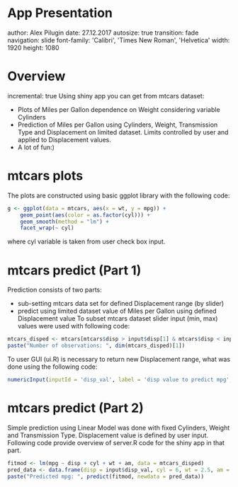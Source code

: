 App Presentation
========================================================
author: Alex Pilugin
date: 27.12.2017
autosize: true
transition: fade
navigation: slide
font-family: 'Calibri', 'Times New Roman', 'Helvetica'
width: 1920
height: 1080

Overview
========================================================
incremental: true
Using shiny app you can get from mtcars dataset:
- Plots of Miles per Gallon dependence on Weight considering variable Cylinders
- Prediction of Miles per Gallon using Cylinders, Weight, Transmission Type and Displacement on limited dataset. Limits controlled by user and applied to Displacement values.
- A lot of fun:)

mtcars plots
========================================================
The plots are constructed using basic ggplot library with the following code:

```r
g <- ggplot(data = mtcars, aes(x = wt, y = mpg)) +
    geom_point(aes(color = as.factor(cyl))) +
    geom_smooth(method = "lm") +
    facet_wrap(~ cyl)
```
where cyl variable is taken from user check box input.

mtcars predict (Part 1)
========================================================
Prediction consists of two parts:
- sub-setting mtcars data set for defined Displacement range (by slider)
- predict using limited dataset value of Miles per Gallon using defined Displacement value
To subset mtcars dataset slider input (min, max) values were used with following code:

```r
mtcars_disped <- mtcars[mtcars$disp > input$disp[1] & mtcars$disp < input$disp[2],]
paste("Number of observations: ", dim(mtcars_disped)[1])
```
To user GUI (ui.R) is necessary to return new Displacement range, what was done using the following code:

```r
numericInput(inputId = 'disp_val', label = 'disp value to predict mpg', value = input$disp[1], min = input$disp[1], max = input$disp[2])
```
mtcars predict (Part 2)
========================================================
Simple prediction using Linear Model was done with fixed Cylinders, Weight and Transmission Type. Displacement value is defined by user input. Following code provide overview of server.R code for the shiny app in that part.

```r
fitmod <- lm(mpg ~ disp + cyl + wt + am, data = mtcars_disped)
pred_data <- data.frame(disp = input$disp_val, cyl = 6, wt = 2.5, am = 1)
paste("Predicted mpg: ", predict(fitmod, newdata = pred_data))
```
